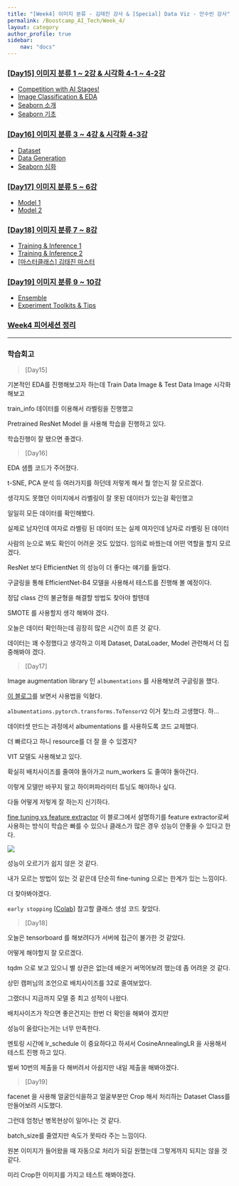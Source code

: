 ```yaml
---
title: "[Week4] 이미지 분류 - 김태진 강사 & [Special] Data Viz - 안수빈 강사"
permalink: /Boostcamp_AI_Tech/Week_4/
layout: category
author_profile: true
sidebar:
    nav: "docs"
---
```


### [[Day15] 이미지 분류 1 ~ 2강 & 시각화 4-1 ~ 4-2강](https://raki-1203.github.io/boostcamp_ai_tech/week_4/day_15/README/)

- [Competition with AI Stages!](https://raki-1203.github.io/boostcamp_ai_tech/week_4/day_15/01.-Competition-with-AI-Stages!/)
- [Image Classification & EDA](https://raki-1203.github.io/boostcamp_ai_tech/week_4/day_15/02.-Image-Classification-&-EDA/)
- [Seaborn 소개](https://raki-1203.github.io/boostcamp_ai_tech/week_4/day_15/03.-Seaborn-Intro/)
- [Seaborn 기초](https://raki-1203.github.io/boostcamp_ai_tech/week_4/day_15/04.-Seaborn-Basic/)

### [[Day16] 이미지 분류 3 ~ 4강 & 시각화 4-3강](https://raki-1203.github.io/boostcamp_ai_tech/week_4/day_16/README/)

- [Dataset](https://raki-1203.github.io/boostcamp_ai_tech/week_4/day_16/01.-Dataset/)
- [Data Generation](https://raki-1203.github.io/boostcamp_ai_tech/week_4/day_16/02.-Data-Generation/)
- [Seaborn 심화](https://raki-1203.github.io/boostcamp_ai_tech/week_4/day_16/03.-Seaborn-deep/)

### [[Day17] 이미지 분류 5 ~ 6강](https://raki-1203.github.io/boostcamp_ai_tech/week_4/day_17/README/)

- [Model 1](https://raki-1203.github.io/boostcamp_ai_tech/week_4/day_17/01.-Model-1/)
- [Model 2](https://raki-1203.github.io/boostcamp_ai_tech/week_4/day_17/02.-Model-2/)

### [[Day18] 이미지 분류 7 ~ 8강](https://raki-1203.github.io/boostcamp_ai_tech/week_4/day_18/README/)

- [Training & Inference 1](https://raki-1203.github.io/boostcamp_ai_tech/week_4/day_18/01.-Training-&-Inference-1/)
- [Training & Inference 2](https://raki-1203.github.io/boostcamp_ai_tech/week_4/day_18/02.-Training-&-Inference-2/)
- [[마스터클래스] 김태진 마스터](https://raki-1203.github.io/boostcamp_ai_tech/week_4/day_18/MasterClass-KimTaeJin-Professor/)

### [[Day19] 이미지 분류 9 ~ 10강](https://raki-1203.github.io/boostcamp_ai_tech/week_4/day_19/README/)

- [Ensemble](https://raki-1203.github.io/boostcamp_ai_tech/week_4/day_19/01.-Ensemble/)
- [Experiment Toolkits & Tips](https://raki-1203.github.io/boostcamp_ai_tech/week_4/day_19/02.-Experiment-Toolkits-&-Tips/)

### [Week4 피어세션 정리](https://github.com/raki-1203/Boostcamp_2st_Hot6/tree/main/Meetup-log/week4)

---
### 학습회고

> [Day15]

기본적인 EDA를 진행해보고자 하는데 Train Data Image & Test Data Image 시각화 해보고

train_info 데이터를 이용해서 라벨링을 진행했고

Pretrained ResNet Model 을 사용해 학습을 진행하고 있다.

학습진행이 잘 됐으면 좋겠다.

> [Day16]

EDA 샘플 코드가 주어졌다.

t-SNE, PCA 분석 등 여러가지를 하던데 저렇게 해서 뭘 얻는지 잘 모르겠다.

생각지도 못했던 이미지에서 라벨링이 잘 못된 데이터가 있는걸 확인했고

일일히 모든 데이터를 확인해봤다.

실제로 남자인데 여자로 라벨링 된 데이터 또는 실제 여자인데 남자로 라벨링 된 데이터

사람의 눈으로 봐도 확인이 어려운 것도 있었다. 임의로 바꿨는데 어떤 역할을 할지 모르겠다.

ResNet 보다 EfficientNet 의 성능이 더 좋다는 얘기를 들었다.

구글링을 통해 EfficientNet-B4 모델을 사용해서 테스트를 진행해 볼 예정이다.

정답 class 간의 불균형을 해결할 방법도 찾아야 할텐데

SMOTE 를 사용할지 생각 해봐야 겠다.

오늘은 데이터 확인하는데 굉장히 많은 시간이 흐른 것 같다.

데이터는 꽤 수정했다고 생각하고 이제 Dataset, DataLoader, Model 관련해서 더 집중해봐야 겠다.

> [Day17]

Image augmentation library 인 `albumentations` 를 사용해보려 구글링을 했다.

[이 블로그](https://hoya012.github.io/blog/albumentation_tutorial/)를 보면서 사용법을 익혔다.

`albumentations.pytorch.transforms.ToTensorV2` 이거 찾느라 고생했다. 하...

데이터셋 만드는 과정에서 albumentations 를 사용하도록 코드 교체했다.

더 빠르다고 하니 resource를 더 잘 쓸 수 있겠지?

VIT 모델도 사용해보고 있다.

확실히 배치사이즈를 줄여야 돌아가고 num_workers 도 줄여야 돌아간다.

이렇게 모델만 바꾸지 말고 하이퍼파라미터 튜닝도 해야하나 싶다.

다들 어떻게 저렇게 잘 하는지 신기하다.

[fine tuning vs feature extractor](https://ndb796.tistory.com/552) 이 블로그에서 설명하기를 feature extractor로써 사용하는 방식이 학습은 빠를 수 있으나 클래스가 많은 경우 성능이 안좋을 수 있다고 한다.

![]({{site.url}}/assets/images/2021-08-25-21-57-23.png)

성능이 오르기가 쉽지 않은 것 같다.

내가 모르는 방법이 있는 것 같은데 단순히 fine-tuning 으로는 한계가 있는 느낌이다.

더 찾아봐야겠다.

`early stopping` [[Colab](https://colab.research.google.com/github/sanchit2843/MLBasics/blob/master/IntelClassificationKaggle/Pytorch%20transfer%20learning%20tutorial%20%5B93%25acc%5D.ipynb#scrollTo=6bOxW-Epbi4E)] 참고할 클래스 생성 코드 찾았다.

> [Day18]

오늘은 tensorboard 를 해보려다가 서버에 접근이 불가한 것 같았다.

어떻게 해야할지 잘 모르겠다.

tqdm 으로 보고 있으니 별 상관은 없는데 배운거 써먹어보려 했는데 좀 어려운 것 같다.

상민 캠퍼님의 조언으로 배치사이즈를 32로 줄여보았다.

그랬더니 지금까지 모델 중 최고 성적이 나왔다.

배치사이즈가 작으면 좋은건지는 한번 더 확인을 해봐야 겠지만

성능이 올랐다는거는 너무 만족한다.

멘토링 시간에 lr_schedule 이 중요하다고 하셔서 CosineAnnealingLR 을 사용해서 테스트 진행 하고 있다.

벌써 10번의 제출을 다 해버려서 아쉽지만 내일 제출을 해봐야겠다.

> [Day19]

facenet 을 사용해 얼굴인식을하고 얼굴부분만 Crop 해서 처리하는 Dataset Class를 만들어보려 시도했다.

그런데 엄청난 병목현상이 일어나는 것 같다.

batch_size를 줄였지만 속도가 못따라 주는 느낌이다.

원본 이미지가 들어왔을 때 자동으로 처리가 되길 원했는데 그렇게까지 되지는 않을 것 같다.

미리 Crop한 이미지를 가지고 테스트 해봐야겠다.